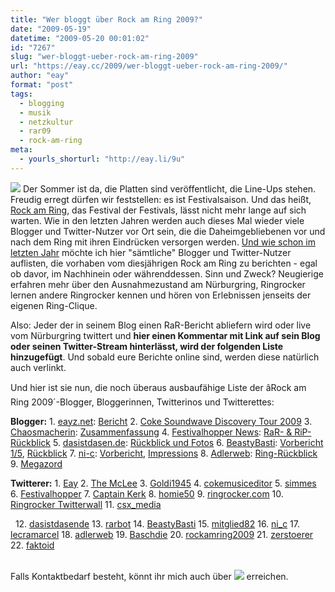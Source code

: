 ```yaml
---
title: "Wer bloggt über Rock am Ring 2009?"
date: "2009-05-19"
datetime: "2009-05-20 00:01:02"
id: "7267"
slug: "wer-bloggt-ueber-rock-am-ring-2009"
url: "https://eay.cc/2009/wer-bloggt-ueber-rock-am-ring-2009/"
author: "eay"
format: "post"
tags:
  - blogging
  - musik
  - netzkultur
  - rar09
  - rock-am-ring
meta:
  - yourls_shorturl: "http://eay.li/9u"
---
```


![](https://eay.cc/uploads/2009/rar09blogger.gif) Der Sommer ist da, die Platten sind veröffentlicht, die Line-Ups stehen. Freudig erregt dürfen wir feststellen: es ist Festivalsaison. Und das heißt, [Rock am Ring](http://www.rock-am-ring.com/), das Festival der Festivals, lässt nicht mehr lange auf sich warten. Wie in den letzten Jahren werden auch dieses Mal wieder viele Blogger und Twitter-Nutzer vor Ort sein, die die Daheimgebliebenen vor und nach dem Ring mit ihren Eindrücken versorgen werden. [Und wie schon im letzten Jahr](//eay.cc/2008/rock-am-ring-blogger-gesucht/) möchte ich hier "sämtliche" Blogger und Twitter-Nutzer auflisten, die vorhaben vom diesjährigen Rock am Ring zu berichten - egal ob davor, im Nachhinein oder währenddessen. Sinn und Zweck? Neugierige erfahren mehr über den Ausnahmezustand am Nürburgring, Ringrocker lernen andere Ringrocker kennen und hören von Erlebnissen jenseits der eigenen Ring-Clique.

Also: Jeder der in seinem Blog einen RaR-Bericht abliefern wird oder live vom Nürburgring twittert und **hier einen Kommentar mit Link auf sein Blog oder seinen Twitter-Stream hinterlässt, wird der folgenden Liste hinzugefügt**. Und sobald eure Berichte online sind, werden diese natürlich auch verlinkt.

Und hier ist sie nun, die noch überaus ausbaufähige Liste der âRock am Ring 2009´-Blogger, Bloggerinnen, Twitterinos und Twitterettes:

**Blogger:** 1. [eayz.net](http://eay.cc/): [Bericht](//eay.cc/2009/rock-am-ring-2009/) 2. [Coke Soundwave Discovery Tour 2009](http://blogs.myspace.com/cokemusic) 3. [Chaosmacherin](http://www.chaosmacherin.de.vu/): [Zusammenfassung](http://chaosmacherin-sumi.blogspot.com/2009/06/zusammenfassung-rock-am-ring.html) 4. [Festivalhopper News](http://www.festivalhopper.de/news/): [RaR- & RiP-Rückblick](http://www.festivalhopper.de/news/2009/06/08/so-waren-rock-am-ring-im-park-2009/) 5. [dasistdasen.de](http://www.dasistdasen.de/): [Rückblick und Fotos](http://www.dasistdasen.de/2009/06/18/rock-am-ring-2009-rueckblick-und-fotos/) 6. [BeastyBasti](http://beastybasti.de/): [Vorbericht 1/5](http://beastybasti.de/?p=689), [Rückblick](http://beastybasti.de/?p=844) 7. [ni-c](http://www.ni-c.de/): [Vorbericht](http://www.ni-c.de/2009/05/prepare-for-rock-am-ring-2009/), [Impressions](http://www.ni-c.de/2009/06/rock-am-ring-2009-impressions/) 8. [Adlerweb](http://adlerweb.info/): [Ring-Rückblick](http://www.adlerweb.info/blog/2009/06/12/ring-ruckblick) 9. [Megazord](http://megazord.de/)

**Twitterer:** 1. [Eay](http://twitter.com/Eay) 2. [The McLee](http://twitter.com/The_McLee) 3. [Goldi1945](http://twitter.com/Goldi1945) 4. [cokemusiceditor](http://twitter.com/cokemusiceditor) 5. [simmes](http://twitter.com/simmes/) 6. [Festivalhopper](http://twitter.com/festivalhopper) 7. [Captain Kerk](http://twitter.com/Captain_Kerk) 8. [homie50](http://twitter.com/homie50) 9. [ringrocker.com](http://twitter.com/ringrocker_com) 10. [Ringrocker Twitterwall](http://twitterwall.ringrocker.com/) 11. [csx\_media](http://twitter.com/csx_media)

  12. [dasistdasende](http://twitter.com/dasistdasende) 13. [rarbot](http://twitter.com/rarbot) 14. [BeastyBasti](http://twitter.com/BeastyBasti) 15. [mitglied82](http://twitter.com/Mitglied92) 16. [ni\_c](http://twitter.com/ni_c) 17. [lecramarcel](http://twitter.com/lecramarcel) 18. [adlerweb](http://twitter.com/adlerweb) 19. [Baschdie](http://twitter.com/Baschdie) 20. [rockamring2009](http://twitter.com/rockamring2009) 21. [zerstoerer](http://twitter.com/zerstoerer) 22. [faktoid](http://twitter.com/faktoid)

   
Falls Kontaktbedarf besteht, könnt ihr mich auch über ![](/task/images/f5n7x.gif) erreichen.
